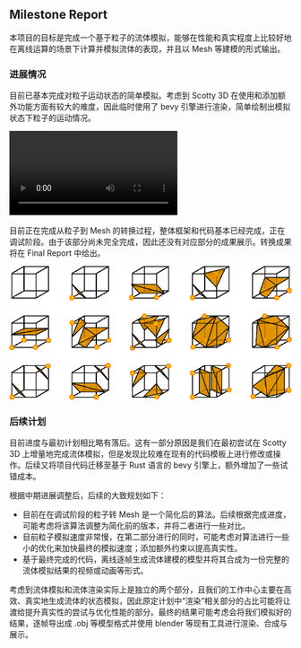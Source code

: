 ## Milestone Report

本项目的目标是完成一个基于粒子的流体模拟，能够在性能和真实程度上比较好地在离线运算的场景下计算并模拟流体的表现，并且以 Mesh 等建模的形式输出。

### 进展情况

目前已基本完成对粒子运动状态的简单模拟。考虑到 Scotty 3D 在使用和添加额外功能方面有较大的难度，因此临时使用了 bevy 引擎进行渲染，简单绘制出模拟状态下粒子的运动情况。

<video src="pic/simulation.mp4"></video>



目前正在完成从粒子到 Mesh 的转换过程，整体框架和代码基本已经完成，正在调试阶段。由于该部分尚未完全完成，因此还没有对应部分的成果展示。转换成果将在 Final Report 中给出。

![mesh.jpg](pic/mesh.jpg)



### 后续计划

目前进度与最初计划相比略有落后。这有一部分原因是我们在最初尝试在 Scotty 3D 上增量地完成流体模拟，但是发现比较难在现有的代码模板上进行修改或操作。后续又将项目代码迁移至基于 Rust 语言的 bevy 引擎上，额外增加了一些试错成本。

根据中期进展调整后，后续的大致规划如下：

- 目前在在调试阶段的粒子转 Mesh 是一个简化后的算法。后续根据完成进度，可能考虑将该算法调整为简化前的版本，并将二者进行一些对比。
- 目前粒子模拟速度非常慢，在第二部分进行的同时，可能考虑对算法进行一些小的优化来加快最终的模拟速度；添加额外约束以提高真实性。
- 基于最终完成的代码，离线逐帧生成流体建模的模型并将其合成为一份完整的流体模拟结果的视频或动画等形式。

考虑到流体模拟和流体渲染实际上是独立的两个部分，且我们的工作中心主要在高效、真实地生成流体的状态模拟，因此原定计划中“渲染”相关部分的占比可能将让渡给提升真实性的尝试与优化性能的部分。最终的结果可能考虑会将我们模拟好的结果，逐帧导出成 .obj 等模型格式并使用 blender 等现有工具进行渲染、合成与展示。